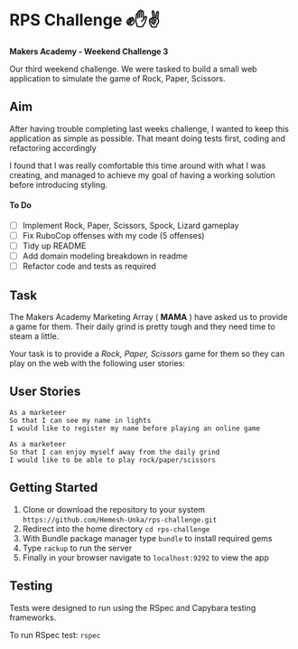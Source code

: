 # RPS Challenge :fist::raised_hand::v:
**Makers Academy - Weekend Challenge 3**

Our third weekend challenge. We were tasked to build a small web application to simulate the game of Rock, Paper, Scissors.

## Aim
After having trouble completing last weeks challenge, I wanted to keep this application as simple as possible. That meant doing tests first, coding and refactoring accordingly

I found that I was really comfortable this time around with what I was creating, and managed to achieve my goal of having a working solution before introducing styling.

#### To Do
- [ ] Implement Rock, Paper, Scissors, Spock, Lizard gameplay
- [ ] Fix RuboCop offenses with my code (5 offenses)
- [ ] Tidy up README
- [ ] Add domain modeling breakdown in readme
- [ ] Refactor code and tests as required

## Task

The Makers Academy Marketing Array ( **MAMA** ) have asked us to provide a game for them. Their daily grind is pretty tough and they need time to steam a little.

Your task is to provide a _Rock, Paper, Scissors_ game for them so they can play on the web with the following user stories:

## User Stories
```
As a marketeer
So that I can see my name in lights
I would like to register my name before playing an online game

As a marketeer
So that I can enjoy myself away from the daily grind
I would like to be able to play rock/paper/scissors
```

## Getting Started
1. Clone or download the repository to your system `https://github.com/Hemesh-Unka/rps-challenge.git`
2. Redirect into the home directory `cd rps-challenge`
3. With Bundle package manager type `bundle` to install required gems
4. Type `rackup` to run the server
5. Finally in your browser navigate to `localhost:9292` to view the app

## Testing
Tests were designed to run using the RSpec and Capybara testing frameworks.

To run RSpec test:
`rspec`
